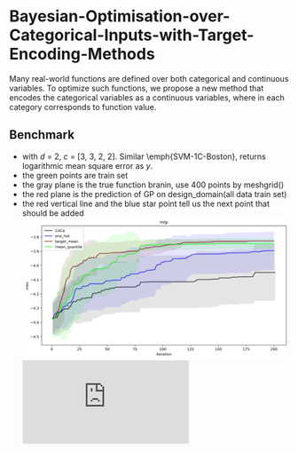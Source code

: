 # Bayesian-Optimisation-over-Categorical-Inputs-with-Target-Encoding-Methods
Many real-world functions are defined over both categorical and continuous variables. To optimize such functions, we propose a new method that encodes the categorical variables as a continuous variables, where in each category corresponds to function value.


## Benchmark



- with $d$ = 2, $c$ = [3, 3, 2, 2]. Similar \emph{SVM-1C-Boston}, returns logarithmic mean square error as $y$. 
- the green points are train set
- the gray plane is the true function branin, use 400 points by meshgrid()
- the red plane is the prediction of GP on design_domain(all data train set)
- the red vertical line and the blue star point tell us the next point that should be added
![avatar](https://github.com/WholeG/Bayesian-Optimisation-over-Categorical-Inputs-with-Target-Encoding-Methods/blob/main/pics/MLP_performance.jpg)
![avatar](https://github.com/WholeG/Bayesian-Optimisation-over-Categorical-Inputs-with-Target-Encoding-Methods/blob/main/pics/mlp_hartmann.pdf)
